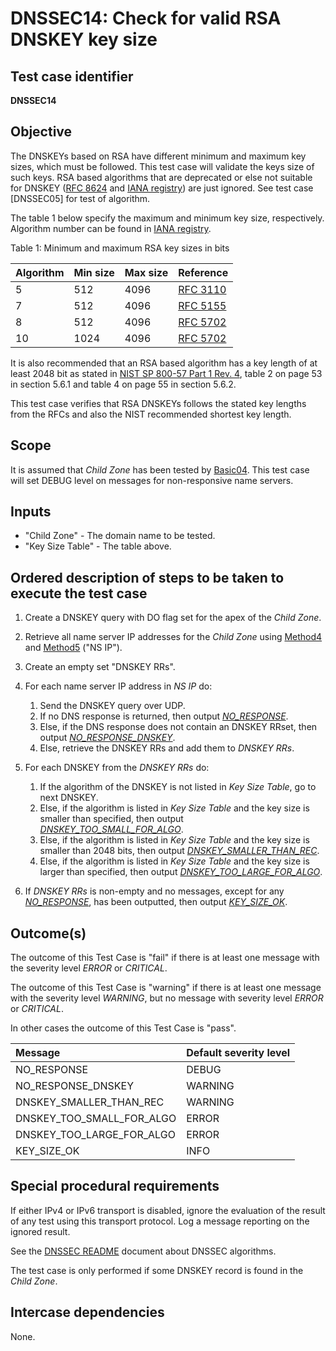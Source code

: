 # DNSSEC14: Check for valid RSA DNSKEY key size

## Test case identifier
**DNSSEC14**

## Objective

The DNSKEYs based on RSA have different minimum and maximum key sizes,
which must be followed. This test case will validate the keys size of 
such keys. RSA based algorithms that are deprecated or else not suitable 
for DNSKEY ([RFC 8624] and [IANA registry]) are just ignored. See test 
case [DNSSEC05] for test of algorithm.

The table 1 below specify the maximum and minimum key size, 
respectively. Algorithm number can be found in [IANA registry].

Table 1: Minimum and maximum RSA key sizes in bits

Algorithm | Min size  | Max size | Reference
:---------|:----------|:---------|:----------------
5         | 512       | 4096     | [RFC 3110]
7         | 512       | 4096     | [RFC 5155]
8         | 512       | 4096     | [RFC 5702]
10        | 1024      | 4096     | [RFC 5702]

It is also recommended that an RSA based algorithm has a key length 
of at least 2048 bit as stated in [NIST SP 800-57 Part 1 Rev. 4],
table 2 on page 53 in section 5.6.1 and table 4 on page 55 in 
section 5.6.2.

This test case verifies that RSA DNSKEYs follows the stated key lengths
from the RFCs and also the NIST recommended shortest key length.

## Scope

It is assumed that *Child Zone* has been tested by [Basic04]. This test
case will set DEBUG level on messages for non-responsive name servers.

## Inputs

* "Child Zone" - The domain name to be tested. 
* "Key Size Table" - The table above. 

## Ordered description of steps to be taken to execute the test case

1. Create a DNSKEY query with DO flag set for the apex of the
   *Child Zone*.

2. Retrieve all name server IP addresses for the
   *Child Zone* using [Method4] and [Method5] ("NS IP").

3. Create an empty set "DNSKEY RRs".

4. For each name server IP address in *NS IP* do:

   1. Send the DNSKEY query over UDP.
   2. If no DNS response is returned, then output *[NO_RESPONSE]*.
   3. Else, if the DNS response does not contain an DNSKEY RRset,
      then output *[NO_RESPONSE_DNSKEY]*.
   4. Else, retrieve the DNSKEY RRs and add them to *DNSKEY RRs*.

5. For each DNSKEY from the *DNSKEY RRs* do:
   1. If the algorithm of the DNSKEY is not listed in *Key Size 
      Table*, go to next DNSKEY.
   2. Else, if the algorithm is listed in *Key Size Table* and the
      key size is smaller than specified, then output 
      *[DNSKEY_TOO_SMALL_FOR_ALGO]*.
   3. Else, if the algorithm is listed in *Key Size Table* and the
      key size is smaller than 2048 bits, then output
      *[DNSKEY_SMALLER_THAN_REC]*.
   3. Else, if the algorithm is listed in *Key Size Table* and the
      key size is larger than specified, then output 
      *[DNSKEY_TOO_LARGE_FOR_ALGO]*.

6. If *DNSKEY RRs* is non-empty and no messages, except for any
   *[NO_RESPONSE]*, has been outputted, then output 
   *[KEY_SIZE_OK]*.      


## Outcome(s)

The outcome of this Test Case is "fail" if there is at least one message
with the severity level *ERROR* or *CRITICAL*.

The outcome of this Test Case is "warning" if there is at least one message
with the severity level *WARNING*, but no message with severity level
*ERROR* or *CRITICAL*.

In other cases the outcome of this Test Case is "pass".

Message                       | Default severity level
:-----------------------------|:-----------------------------------
NO_RESPONSE                   | DEBUG
NO_RESPONSE_DNSKEY            | WARNING
DNSKEY_SMALLER_THAN_REC       | WARNING
DNSKEY_TOO_SMALL_FOR_ALGO     | ERROR
DNSKEY_TOO_LARGE_FOR_ALGO     | ERROR
KEY_SIZE_OK                   | INFO


## Special procedural requirements

If either IPv4 or IPv6 transport is disabled, ignore the evaluation of the
result of any test using this transport protocol. Log a message reporting
on the ignored result.

See the [DNSSEC README] document about DNSSEC algorithms.

The test case is only performed if some DNSKEY record is found in the
*Child Zone*.


## Intercase dependencies

None.

[Basic04]:                                               ../Basic-TP/basic04.md
[DNSKEY_SMALLER_THAN_REC]:                               #outcomes
[DNSKEY_TOO_LARGE_FOR_ALGO]:                             #outcomes
[DNSKEY_TOO_SMALL_FOR_ALGO]:                             #outcomes
[DNSSEC README]:                                         ./README.md
[IANA registry]:                                         https://www.iana.org/assignments/dns-sec-alg-numbers/dns-sec-alg-numbers.xml
[KEY_SIZE_OK]:                                           #outcomes
[Method4]:                                               ../Methods.md#method-4-obtain-glue-address-records-from-parent
[Method5]:                                               ../Methods.md#method-5-obtain-the-name-server-address-records-from-child
[NIST SP 800-57 Part 1 Rev. 4]:                          https://csrc.nist.gov/publications/detail/sp/800-57-part-1/rev-4/final
[NO_RESPONSE]:                                           #outcomes
[NO_RESPONSE_DNSKEY]:                                    #outcomes
[RFC 3110]:                                              https://tools.ietf.org/html/rfc3110
[RFC 5155]:                                              https://tools.ietf.org/html/rfc5155
[RFC 5702]:                                              https://tools.ietf.org/html/rfc5702#section-2
[RFC 8624]:                                              https://www.rfc-editor.org/rfc/rfc8624.html#section-3.1
[Recommendation for key Management, part 1, revision 4]: https://nvlpubs.nist.gov/nistpubs/SpecialPublications/NIST.SP.800-57pt1r4.pdf


